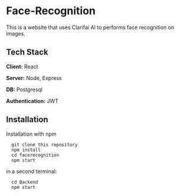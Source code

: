 # Face-Recognition

This is a website that uses Clarifai AI to performs face recognition on images.

## Tech Stack

**Client:** React 

**Server:** Node, Express

**DB:** Postgresql

**Authentication:** JWT

## Installation

Installation with npm

```
  git clone this repository
  npm install
  cd facerecognition
  npm start
```

  in a second terminal: 
``` 
  cd Backend
  npm start
```
